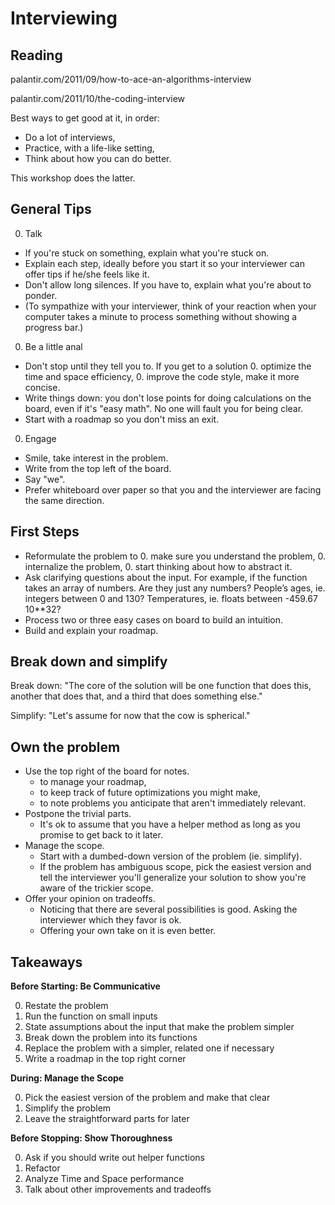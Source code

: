 # Interviewing

## Reading

palantir.com/2011/09/how-to-ace-an-algorithms-interview

palantir.com/2011/10/the-coding-interview

Best ways to get good at it, in order:

* Do a lot of interviews,
* Practice, with a life-like setting,
* Think about how you can do better.

This workshop does the latter.

## General Tips

0. Talk
  * If you're stuck on something, explain what you're stuck on.
  * Explain each step, ideally before you start it so your interviewer
    can offer tips if he/she feels like it.
  * Don't allow long silences. If you have to, explain what you're about
    to ponder.
  * (To sympathize with your interviewer, think of your reaction when
    your computer takes a minute to process something without showing a
progress bar.)
0. Be a little anal
  * Don't stop until they tell you to. If you get to
  a solution
     0. optimize the time and space efficiency,
     0. improve the code style, make it more concise.
  * Write things down: you don't lose points for doing calculations on
    the board, even if it's "easy math". No one will fault you for being
clear.
  * Start with a roadmap so you don't miss an exit.
0. Engage
  * Smile, take interest in the problem.
  * Write from the top left of the board.
  * Say "we".
  * Prefer whiteboard over paper so that you and the interviewer
   are facing the same direction.

## First Steps

* Reformulate the problem to
  0. make sure you understand the problem,
  0. internalize the problem,
  0. start thinking about how to abstract it.
* Ask clarifying questions about the input. For example, if the function takes an array of numbers. Are they just any numbers? People’s ages, ie. integers between 0 and 130? Temperatures, ie. floats between -459.67 10**32?
* Process two or three easy cases on board to build an intuition.
* Build and explain your roadmap.

## Break down and simplify

Break down: "The core of the solution will be one function that does this,
another that does that, and a third that does something else."

Simplify: "Let's assume for now that the cow is spherical."

## Own the problem

* Use the top right of the board for notes.
  * to manage your roadmap,
  * to keep track of future optimizations you might make,
  * to note problems you anticipate that aren't immediately relevant.
* Postpone the trivial parts.
  * It's ok to assume that you have a helper method as long as you
    promise to get back to it later.
* Manage the scope.
  * Start with a dumbed-down version of the problem (ie. simplify).
  * If the problem has ambiguous scope, pick the easiest version and
    tell the interviewer you'll generalize your solution to show you're
aware of the trickier scope.
* Offer your opinion on tradeoffs.
   * Noticing that there are several possibilities is good. Asking the
     interviewer which they favor is ok.
   * Offering your own take on it is even better.

## Takeaways

**Before Starting: Be Communicative**

0. Restate the problem
0. Run the function on small inputs
0. State assumptions about the input that make the problem simpler
0. Break down the problem into its functions
0. Replace the problem with a simpler, related one if necessary
0. Write a roadmap in the top right corner

**During: Manage the Scope**

0. Pick the easiest version of the problem and make that clear
0. Simplify the problem
0. Leave the straightforward parts for later


**Before Stopping: Show Thoroughness**

0. Ask if you should write out helper functions
0. Refactor
0. Analyze Time and Space performance
0. Talk about other improvements and tradeoffs

